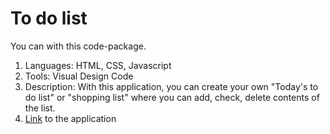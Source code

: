 # To do list

You can  with this code-package.
1. Languages: HTML, CSS, Javascript
2. Tools: Visual Design Code
3. Description: With this application, you can create your own "Today's to do list" or "shopping list" where you can add, check, delete contents of the list.
4. <a href="https://hsh803.github.io/to-do-list">Link</a> to the application
